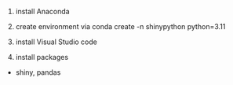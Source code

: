 1. install Anaconda

2. create environment via conda create -n shinypython python=3.11 

3. install Visual Studio code

4. install packages

- shiny, pandas
